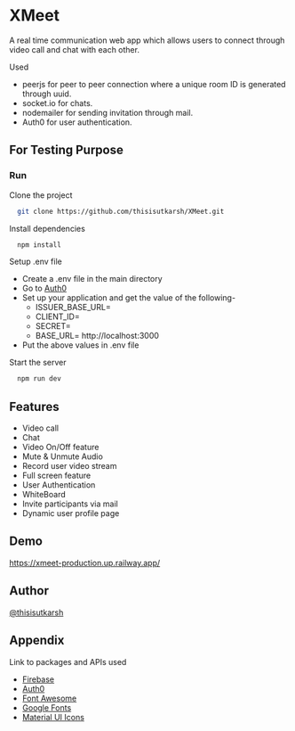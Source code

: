 # XMeet

A real time communication web app which allows users to connect through video call and chat with each other.

Used

- peerjs for peer to peer connection where a unique room ID is generated through uuid.
- socket.io for chats.
- nodemailer for sending invitation through mail.
- Auth0 for user authentication.

## For Testing Purpose

### Run

Clone the project

```bash
  git clone https://github.com/thisisutkarsh/XMeet.git
```

Install dependencies

```bash
  npm install
```

Setup .env file

- Create a .env file in the main directory
- Go to [Auth0](https://auth0.com/docs/quickstart/webapp/express)
- Set up your application and get the value of the following-
  - ISSUER_BASE_URL=
  - CLIENT_ID=
  - SECRET=
  - BASE_URL= http://localhost:3000
- Put the above values in .env file

Start the server

```bash
  npm run dev
```

## Features

- Video call
- Chat
- Video On/Off feature
- Mute & Unmute Audio
- Record user video stream
- Full screen feature
- User Authentication
- WhiteBoard
- Invite participants via mail
- Dynamic user profile page

## Demo

https://xmeet-production.up.railway.app/

## Author

[@thisisutkarsh](https://github.com/thisisutkarsh)

## Appendix

Link to packages and APIs used

- [Firebase](https://firebase.google.com/)
- [Auth0](https://auth0.com/docs/get-started)
- [Font Awesome](https://fontawesome.com/)
- [Google Fonts](https://fonts.google.com/)
- [Material UI Icons](https://fonts.google.com/icons)
